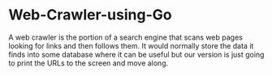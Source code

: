 # Web-Crawler-using-Go
A web crawler is the portion of a search engine that scans web pages looking for links
and then follows them. It would normally store the data it finds into some database
where it can be useful but our version is just going to print the URLs to the screen and
move along.
